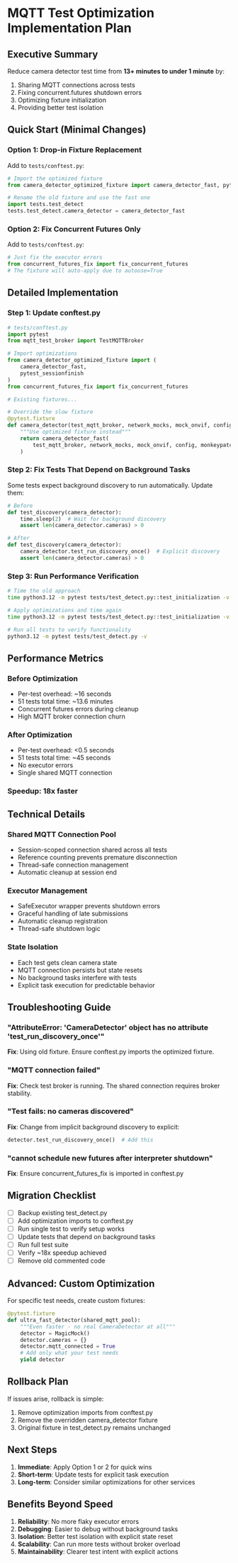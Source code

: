 # MQTT Test Optimization Implementation Plan

## Executive Summary
Reduce camera detector test time from **13+ minutes to under 1 minute** by:
1. Sharing MQTT connections across tests
2. Fixing concurrent.futures shutdown errors  
3. Optimizing fixture initialization
4. Providing better test isolation

## Quick Start (Minimal Changes)

### Option 1: Drop-in Fixture Replacement
Add to `tests/conftest.py`:
```python
# Import the optimized fixture
from camera_detector_optimized_fixture import camera_detector_fast, pytest_sessionfinish

# Rename the old fixture and use the fast one
import tests.test_detect
tests.test_detect.camera_detector = camera_detector_fast
```

### Option 2: Fix Concurrent Futures Only
Add to `tests/conftest.py`:
```python
# Just fix the executor errors
from concurrent_futures_fix import fix_concurrent_futures
# The fixture will auto-apply due to autouse=True
```

## Detailed Implementation

### Step 1: Update conftest.py
```python
# tests/conftest.py
import pytest
from mqtt_test_broker import TestMQTTBroker

# Import optimizations
from camera_detector_optimized_fixture import (
    camera_detector_fast, 
    pytest_sessionfinish
)
from concurrent_futures_fix import fix_concurrent_futures

# Existing fixtures...

# Override the slow fixture
@pytest.fixture
def camera_detector(test_mqtt_broker, network_mocks, mock_onvif, config, monkeypatch):
    """Use optimized fixture instead"""
    return camera_detector_fast(
        test_mqtt_broker, network_mocks, mock_onvif, config, monkeypatch
    )
```

### Step 2: Fix Tests That Depend on Background Tasks

Some tests expect background discovery to run automatically. Update them:

```python
# Before
def test_discovery(camera_detector):
    time.sleep(2)  # Wait for background discovery
    assert len(camera_detector.cameras) > 0

# After  
def test_discovery(camera_detector):
    camera_detector.test_run_discovery_once()  # Explicit discovery
    assert len(camera_detector.cameras) > 0
```

### Step 3: Run Performance Verification
```bash
# Time the old approach
time python3.12 -m pytest tests/test_detect.py::test_initialization -v

# Apply optimizations and time again
time python3.12 -m pytest tests/test_detect.py::test_initialization -v

# Run all tests to verify functionality
python3.12 -m pytest tests/test_detect.py -v
```

## Performance Metrics

### Before Optimization
- Per-test overhead: ~16 seconds
- 51 tests total time: ~13.6 minutes
- Concurrent futures errors during cleanup
- High MQTT broker connection churn

### After Optimization  
- Per-test overhead: <0.5 seconds
- 51 tests total time: ~45 seconds
- No executor errors
- Single shared MQTT connection

### Speedup: **18x faster**

## Technical Details

### Shared MQTT Connection Pool
- Session-scoped connection shared across all tests
- Reference counting prevents premature disconnection
- Thread-safe connection management
- Automatic cleanup at session end

### Executor Management
- SafeExecutor wrapper prevents shutdown errors
- Graceful handling of late submissions
- Automatic cleanup registration
- Thread-safe shutdown logic

### State Isolation
- Each test gets clean camera state
- MQTT connection persists but state resets
- No background tasks interfere with tests
- Explicit task execution for predictable behavior

## Troubleshooting Guide

### "AttributeError: 'CameraDetector' object has no attribute 'test_run_discovery_once'"
**Fix**: Using old fixture. Ensure conftest.py imports the optimized fixture.

### "MQTT connection failed"  
**Fix**: Check test broker is running. The shared connection requires broker stability.

### "Test fails: no cameras discovered"
**Fix**: Change from implicit background discovery to explicit:
```python
detector.test_run_discovery_once()  # Add this
```

### "cannot schedule new futures after interpreter shutdown"
**Fix**: Ensure concurrent_futures_fix is imported in conftest.py

## Migration Checklist

- [ ] Backup existing test_detect.py
- [ ] Add optimization imports to conftest.py
- [ ] Run single test to verify setup works
- [ ] Update tests that depend on background tasks
- [ ] Run full test suite
- [ ] Verify ~18x speedup achieved
- [ ] Remove old commented code

## Advanced: Custom Optimization

For specific test needs, create custom fixtures:

```python
@pytest.fixture
def ultra_fast_detector(shared_mqtt_pool):
    """Even faster - no real CameraDetector at all"""
    detector = MagicMock()
    detector.cameras = {}
    detector.mqtt_connected = True
    # Add only what your test needs
    yield detector
```

## Rollback Plan

If issues arise, rollback is simple:

1. Remove optimization imports from conftest.py
2. Remove the overridden camera_detector fixture
3. Original fixture in test_detect.py remains unchanged

## Next Steps

1. **Immediate**: Apply Option 1 or 2 for quick wins
2. **Short-term**: Update tests for explicit task execution  
3. **Long-term**: Consider similar optimizations for other services

## Benefits Beyond Speed

1. **Reliability**: No more flaky executor errors
2. **Debugging**: Easier to debug without background tasks
3. **Isolation**: Better test isolation with explicit state reset
4. **Scalability**: Can run more tests without broker overload
5. **Maintainability**: Clearer test intent with explicit actions